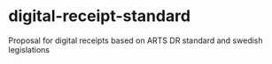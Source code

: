 # digital-receipt-standard
Proposal for digital receipts based on ARTS DR standard and swedish legislations
